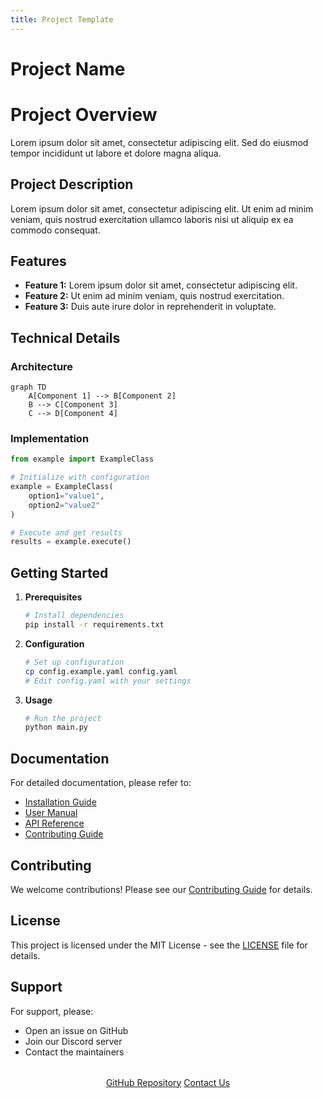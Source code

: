 ```yaml
---
title: Project Template
---
```


# Project Name

<div class="hero">
  <h1>Project Overview</h1>
  <p>Lorem ipsum dolor sit amet, consectetur adipiscing elit. Sed do eiusmod tempor incididunt ut labore et dolore magna aliqua.</p>
</div>

## Project Description

Lorem ipsum dolor sit amet, consectetur adipiscing elit. Ut enim ad minim veniam, quis nostrud exercitation ullamco laboris nisi ut aliquip ex ea commodo consequat.

## Features

- **Feature 1:** Lorem ipsum dolor sit amet, consectetur adipiscing elit.
- **Feature 2:** Ut enim ad minim veniam, quis nostrud exercitation.
- **Feature 3:** Duis aute irure dolor in reprehenderit in voluptate.

## Technical Details

### Architecture

```mermaid
graph TD
    A[Component 1] --> B[Component 2]
    B --> C[Component 3]
    C --> D[Component 4]
```

### Implementation

```python
from example import ExampleClass

# Initialize with configuration
example = ExampleClass(
    option1="value1",
    option2="value2"
)

# Execute and get results
results = example.execute()
```

## Getting Started

1. **Prerequisites**
   ```bash
   # Install dependencies
   pip install -r requirements.txt
   ```

2. **Configuration**
   ```bash
   # Set up configuration
   cp config.example.yaml config.yaml
   # Edit config.yaml with your settings
   ```

3. **Usage**
   ```bash
   # Run the project
   python main.py
   ```

## Documentation

For detailed documentation, please refer to:

- [Installation Guide](installation.md)
- [User Manual](manual.md)
- [API Reference](api.md)
- [Contributing Guide](contributing.md)

## Contributing

We welcome contributions! Please see our [Contributing Guide](contributing.md) for details.

## License

This project is licensed under the MIT License - see the [LICENSE](LICENSE) file for details.

## Support

For support, please:

- Open an issue on GitHub
- Join our Discord server
- Contact the maintainers

<div style="text-align: center; margin: 2rem 0;">
  <a href="https://github.com/OCRG/project-name" class="md-button md-button--primary">GitHub Repository</a>
  <a href="../contact" class="md-button">Contact Us</a>
</div> 